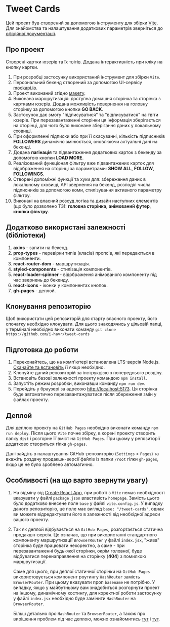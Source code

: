 # Tweet Cards

Цей проект був створений за допомогою інструменту для збірки [Vite](https://vitejs.dev/).
Для знайомства та налаштування додаткових параметрів зверніться до [офіційної документації](https://vitejs.dev/config/).

## Про проект

Створені картки юзерів та їх твітів. Додана інтерактивність при кліку на кнопку картки.

1. При розробці застосунку використаний інструмент для збірки `Vite`.
2. Персональний бекенд створений за допомогою UI-сервісу [mockapi.io](https://mockapi.io).
3. Проект виконаний згідно [макету](https://www.figma.com/file/zun1oP6NmS2Lmgbcj6e1IG/Test?type=design&node-id=0-1).
4. Виконана маршрутизація: доступна домашня сторінка та сторінка з картками юзерів.
   Додана можливість повернення на головну сторінку за допомогою кнопки **GO BACK**.
5. Застосунок дає змогу "підписуватися" та "відписуватися" на твіти юзерів. При
   перезавантаженні сторінки ця інформація зберігається на сторінці, для чого було
   виконане зберігання даних у локальному сховищі.
6. При оформленні підписки або при її скасуванні, кількість підписників **FOLLOWERS**
   динамічно змінюється, оновлюючи актуальні дані на бекенді.
7. Додана **пагінація** та підвантаження додаткових карток з бекенду за допомогою
   кнопки **LOAD MORE**.
8. Реалізований функціонал фільтру вже підвантажених карток для відображення на сторінці
   за параметрами: **SHOW ALL**, **FOLLOW**, **FOLLOWINGS**.
9. Створені допоміжні функції та хуки для: збереження даних в локальному сховищі, API звернення на бекенд, розподіл числа
   підписників за допомогою коми, стилізування активного параметру фільтру.
10. Виконані на власний розсуд логіка та дизайн наступних елементів (що було
    дозволено ТЗ): **головна сторінка**, **анімований футер**, **кнопка фільтру**.

## Додатково використані залежності (бібліотеки)

1. **axios** - запити на бекенд.
2. **prop-types** - перевірки типів (класів) пропсів, які передаються в компоненти.
3. **react-router-dom** - маршрутизація.
4. **styled-components** - стилізація компонентів.
5. **react-loader-spinner** - відображення анімованого компоненту під час звернень
   до бекенду.
6. **react-icons** - іконки у компонентах кнопок.
7. **gh-pages** - деплой.

## Клонування репозиторію

Щоб використати цей репозиторій для старту власного проекту, його спочатку необхідно
клонувати. Для цього знаходячись у цільовій папці, у терміналі необхідно виконати команду
`git clone https://github.com/i-havr/tweet-cards`

## Підготовка до роботи

1. Переконайтесь, що на комп'ютері встановлена LTS-версія Node.js.
   [Скачайте та встановіть](https://nodejs.org/en/) її якщо необхідно.
2. Клонуйте даний репозиторій за інструкцією з попереднього розділу.
3. Встановіть базові залежності проекту командою `npm install`.
4. Запустіть режим розробки, виконавши команду `npm run dev`.
5. Перейдіть у браузері за адресою [http://localhost:5173](http://localhost:5173).
   Ця сторінка буде автоматично перезавантажуватися після збереження змін у файлах проекту.

## Деплой

Для деплою проекту на `GitHub Pages` необхідно виконати команду `npm run deploy`.
Після цього `Vite` почне збірку, в корені проекту створить папку `dist` і розгорне її
вміст на `GitHub Pages`. При цьому у репозиторії додатково створиться гілка `gh-pages`.

Далі зайдіть в налаштування GitHub-репозиторію (`Settings` > `Pages`) та вкажіть
роздачу продакшн-версії файлів із папки `/root` гілки `gh-pages`, якщо це не було
зроблено автоматично.

## Особливості (на що варто звернути увагу)

1. На відміну від [Create React App](https://github.com/facebook/create-react-app), при роботі з `Vite`
   немає необхідності вказувати у файлі `package.json` властивість `homepage`.
   Замість цього було додатково внесене поле `base` у файлі `vite.config.js`.
   У випадку даного репозиторію, це поле має вигляд `base: "/tweet-cards"`, однак ви
   можете відредактувати його в залежності від необхідної адреси вашого проекту.
2. Так як деплой відбувається на `GitHub Pages`, розгортається статична продакшн-версія.
   Це означає, що при використанні стандартного компоненту маршрутизації `BrowserRouter`
   у файлі `index.jsx`, "жива" сторінка буде працювати некоректно, а саме - при
   перезавантаженні будь-якої сторінки, окрім головної, буде відбуватися перенаправлення
   на сторінку (**404**) з помилкою маршрутизації.

   Саме для цього, при деплої статичної сторінки на `GitHub Pages` використовується компонент
   роутингу `HashRouter` замість `BrowserRouter`. При цьому вказувати проп `basename` не
   потрібно.
   У випадку, якщо у майбутньому вам знадобиться розгорнути проект на іншому, динамічному
   хостингу,
   для коректної роботи застосунку у файлі `index.jsx` необхідно буде замінити `HashRouter`
   на `BrowserRouter`.

   Більш детально про `HashRouter` та `BrowserRouter`, а також про вирішення проблем під
   час деплою, можно ознайомитись [тут](https://stackoverflow.com/questions/51974369/what-is-the-difference-between-hashrouter-and-browserrouter-in-react) і [тут](https://dev.to/zenulabidin/how-not-to-deploy-a-react-site-to-github-pages-42ge).
